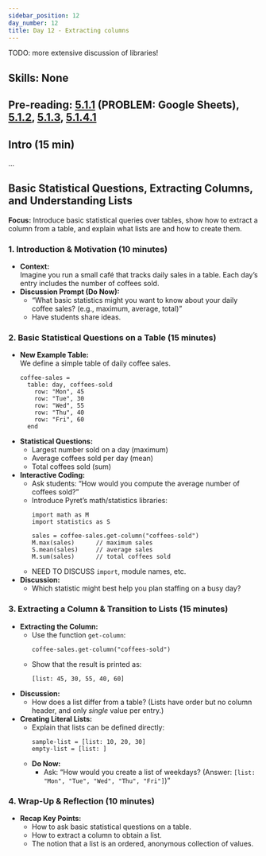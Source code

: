```yaml
---
sidebar_position: 12
day_number: 12
title: Day 12 - Extracting columns
---
```


TODO: more extensive discussion of libraries!

## Skills: None

## Pre-reading: [5.1.1](https://dcic-world.org/2024-09-03/tables-to-lists.html#%28part._table-stat-qs%29) (PROBLEM: Google Sheets), [5.1.2](https://dcic-world.org/2024-09-03/tables-to-lists.html#%28part._.Extracting_a_.Column_from_a_.Table%29), [5.1.3](https://dcic-world.org/2024-09-03/tables-to-lists.html#%28part._.Understanding_.Lists%29), [5.1.4.1](https://dcic-world.org/2024-09-03/tables-to-lists.html#(part._.Built-.In_.Operations_on_.Lists_of_.Numbers))

## Intro (15 min)

...



## Basic Statistical Questions, Extracting Columns, and Understanding Lists

**Focus:** Introduce basic statistical queries over tables, show how to extract a column from a table, and explain what lists are and how to create them.

### 1. Introduction & Motivation (10 minutes)
- **Context:**  
  Imagine you run a small café that tracks daily sales in a table. Each day’s entry includes the number of coffees sold.
- **Discussion Prompt (Do Now):**  
  - “What basic statistics might you want to know about your daily coffee sales? (e.g., maximum, average, total)”  
  - Have students share ideas.

### 2. Basic Statistical Questions on a Table (15 minutes)
- **New Example Table:**  
  We define a simple table of daily coffee sales.
  ```pyret
  coffee-sales =
    table: day, coffees-sold
      row: "Mon", 45
      row: "Tue", 30
      row: "Wed", 55
      row: "Thu", 40
      row: "Fri", 60
    end
  ```
- **Statistical Questions:**  
  - Largest number sold on a day (maximum)
  - Average coffees sold per day (mean)
  - Total coffees sold (sum)
- **Interactive Coding:**  
  - Ask students: “How would you compute the average number of coffees sold?”  
  - Introduce Pyret’s math/statistics libraries:
    ```pyret
    import math as M
    import statistics as S

    sales = coffee-sales.get-column("coffees-sold")
    M.max(sales)      // maximum sales
    S.mean(sales)     // average sales
    M.sum(sales)      // total coffees sold
    ```
  - NEED TO DISCUSS `import`, module names, etc.
- **Discussion:**  
  - Which statistic might best help you plan staffing on a busy day?

### 3. Extracting a Column & Transition to Lists (15 minutes)
- **Extracting the Column:**  
  - Use the function `get-column`:
    ```pyret
    coffee-sales.get-column("coffees-sold")
    ```
  - Show that the result is printed as:
    ```
    [list: 45, 30, 55, 40, 60]
    ```
- **Discussion:**  
  - How does a list differ from a table? (Lists have order but no column header, and only _single_ value per entry.)
- **Creating Literal Lists:**  
  - Explain that lists can be defined directly:
    ```pyret
    sample-list = [list: 10, 20, 30]
    empty-list = [list: ]
    ```
  - **Do Now:**  
    - Ask: “How would you create a list of weekdays? (Answer: `[list: "Mon", "Tue", "Wed", "Thu", "Fri"]`)”

### 4. Wrap-Up & Reflection (10 minutes)
- **Recap Key Points:**  
  - How to ask basic statistical questions on a table.
  - How to extract a column to obtain a list.
  - The notion that a list is an ordered, anonymous collection of values.


